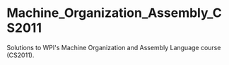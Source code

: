 # Machine_Organization_Assembly_CS2011

Solutions to WPI's Machine Organization and Assembly Language course (CS2011). 
